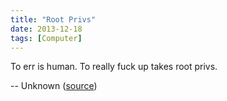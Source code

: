 ```yaml
---
title: "Root Privs"
date: 2013-12-18
tags: [Computer]
---
```


To err is human. To really fuck up takes root privs.

-- Unknown ([source][source])

[source]: https://twitter.com/climagic/status/413491474693488642
